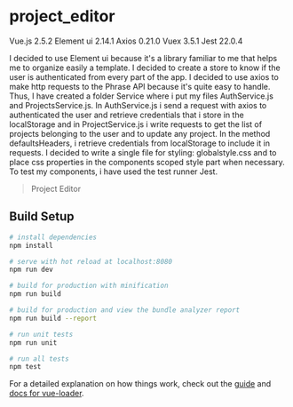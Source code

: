 # project_editor

Vue.js 2.5.2
Element ui 2.14.1
Axios 0.21.0
Vuex 3.5.1
Jest 22.0.4


I decided to use Element ui because it's a library familiar to me that helps me to organize easily a template. 
I decided to create a store to know if the user is authenticated from every part of the app.
I decided to use axios to make http requests to the Phrase API because it's quite easy to handle.
Thus, I have created a folder Service where i put my files AuthService.js and ProjectsService.js.
In AuthService.js i send a request with axios to authenticated the user and retrieve credentials that i store in the localStorage and in ProjectService.js i write requests to get the list of projects belonging to the user and to update any project. In the method defaultsHeaders, i retrieve credentials from localStorage to include it in requests.
I decided to write a single file for styling: globalstyle.css and to place css properties in the components scoped style part when necessary.
To test my components, i have used the test runner Jest.

> Project Editor 

## Build Setup

``` bash
# install dependencies
npm install

# serve with hot reload at localhost:8080
npm run dev

# build for production with minification
npm run build

# build for production and view the bundle analyzer report
npm run build --report

# run unit tests
npm run unit

# run all tests
npm test
```

For a detailed explanation on how things work, check out the [guide](http://vuejs-templates.github.io/webpack/) and [docs for vue-loader](http://vuejs.github.io/vue-loader).
